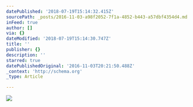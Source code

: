 ```yaml
---
datePublished: '2018-07-19T15:14:32.415Z'
sourcePath: _posts/2016-11-03-a98f2052-7f1a-4852-b443-a57dbf4354d4.md
inFeed: true
author: []
via: {}
dateModified: '2018-07-19T15:14:30.747Z'
title: ''
publisher: {}
description: ''
starred: true
datePublishedOriginal: '2016-11-03T20:21:50.488Z'
_context: 'http://schema.org'
_type: Article

---
```

![](https://the-grid-user-content.s3-us-west-2.amazonaws.com/19ab0480-b3a8-479a-9fcd-1d6c9967eb1f.jpg)